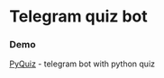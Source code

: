 # Telegram quiz bot
### Demo
[PyQuiz](https://telegram.me/PyTest_Bot)  - telegram bot with python quiz 
